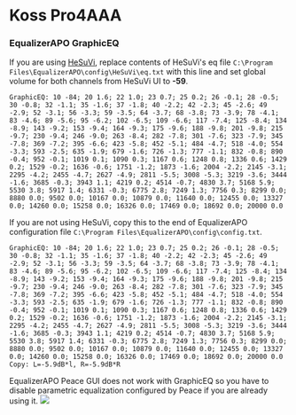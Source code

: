 # Koss Pro4AAA
### EqualizerAPO GraphicEQ
If you are using [HeSuVi](https://sourceforge.net/projects/hesuvi/), replace contents of HeSuVi's eq file `C:\Program Files\EqualizerAPO\config\HeSuVi\eq.txt` with this line and set global volume for both channels from HeSuVi UI to **-59**.
```
GraphicEQ: 10 -84; 20 1.6; 22 1.0; 23 0.7; 25 0.2; 26 -0.1; 28 -0.5; 30 -0.8; 32 -1.1; 35 -1.6; 37 -1.8; 40 -2.2; 42 -2.3; 45 -2.6; 49 -2.9; 52 -3.1; 56 -3.3; 59 -3.5; 64 -3.7; 68 -3.8; 73 -3.9; 78 -4.1; 83 -4.6; 89 -5.6; 95 -6.2; 102 -6.5; 109 -6.6; 117 -7.4; 125 -8.4; 134 -8.9; 143 -9.2; 153 -9.4; 164 -9.3; 175 -9.6; 188 -9.8; 201 -9.8; 215 -9.7; 230 -9.4; 246 -9.0; 263 -8.4; 282 -7.8; 301 -7.6; 323 -7.9; 345 -7.8; 369 -7.2; 395 -6.6; 423 -5.8; 452 -5.1; 484 -4.7; 518 -4.0; 554 -3.3; 593 -2.5; 635 -1.9; 679 -1.6; 726 -1.3; 777 -1.1; 832 -0.8; 890 -0.4; 952 -0.1; 1019 0.1; 1090 0.3; 1167 0.6; 1248 0.8; 1336 0.6; 1429 0.2; 1529 -0.2; 1636 -0.6; 1751 -1.2; 1873 -1.6; 2004 -2.2; 2145 -3.1; 2295 -4.2; 2455 -4.7; 2627 -4.9; 2811 -5.5; 3008 -5.3; 3219 -3.6; 3444 -1.6; 3685 -0.3; 3943 1.1; 4219 0.2; 4514 -0.7; 4830 3.7; 5168 5.9; 5530 3.8; 5917 1.4; 6331 -0.3; 6775 2.8; 7249 1.3; 7756 0.3; 8299 0.0; 8880 0.0; 9502 0.0; 10167 0.0; 10879 0.0; 11640 0.0; 12455 0.0; 13327 0.0; 14260 0.0; 15258 0.0; 16326 0.0; 17469 0.0; 18692 0.0; 20000 0.0
```
If you are not using HeSuVi, copy this to the end of EqualizerAPO configuration file `C:\Program Files\EqualizerAPO\config\config.txt`.
```
GraphicEQ: 10 -84; 20 1.6; 22 1.0; 23 0.7; 25 0.2; 26 -0.1; 28 -0.5; 30 -0.8; 32 -1.1; 35 -1.6; 37 -1.8; 40 -2.2; 42 -2.3; 45 -2.6; 49 -2.9; 52 -3.1; 56 -3.3; 59 -3.5; 64 -3.7; 68 -3.8; 73 -3.9; 78 -4.1; 83 -4.6; 89 -5.6; 95 -6.2; 102 -6.5; 109 -6.6; 117 -7.4; 125 -8.4; 134 -8.9; 143 -9.2; 153 -9.4; 164 -9.3; 175 -9.6; 188 -9.8; 201 -9.8; 215 -9.7; 230 -9.4; 246 -9.0; 263 -8.4; 282 -7.8; 301 -7.6; 323 -7.9; 345 -7.8; 369 -7.2; 395 -6.6; 423 -5.8; 452 -5.1; 484 -4.7; 518 -4.0; 554 -3.3; 593 -2.5; 635 -1.9; 679 -1.6; 726 -1.3; 777 -1.1; 832 -0.8; 890 -0.4; 952 -0.1; 1019 0.1; 1090 0.3; 1167 0.6; 1248 0.8; 1336 0.6; 1429 0.2; 1529 -0.2; 1636 -0.6; 1751 -1.2; 1873 -1.6; 2004 -2.2; 2145 -3.1; 2295 -4.2; 2455 -4.7; 2627 -4.9; 2811 -5.5; 3008 -5.3; 3219 -3.6; 3444 -1.6; 3685 -0.3; 3943 1.1; 4219 0.2; 4514 -0.7; 4830 3.7; 5168 5.9; 5530 3.8; 5917 1.4; 6331 -0.3; 6775 2.8; 7249 1.3; 7756 0.3; 8299 0.0; 8880 0.0; 9502 0.0; 10167 0.0; 10879 0.0; 11640 0.0; 12455 0.0; 13327 0.0; 14260 0.0; 15258 0.0; 16326 0.0; 17469 0.0; 18692 0.0; 20000 0.0
Copy: L=-5.9dB*l, R=-5.9dB*R
```
EqualizerAPO Peace GUI does not work with GraphicEQ so you have to disable parametric equalization configured by Peace if you are already using it.
![](https://raw.githubusercontent.com/jaakkopasanen/AutoEq/master/results/SBAF-Serious/innerfidelity/onear/Koss%20Pro4AAA/Koss%20Pro4AAA.png)
